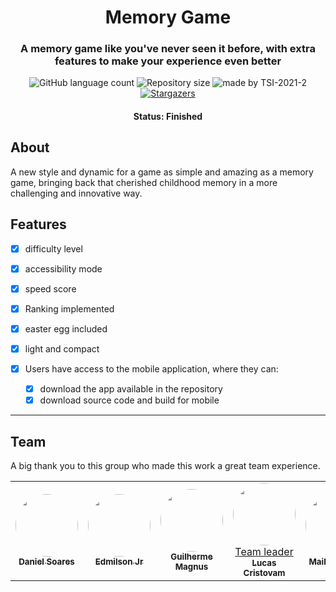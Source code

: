 <h1 align="center">
  Memory Game
</h1>

<h3 align="center">
   A memory game like you've never seen it before, with extra features to make your experience even better
</h3>

<p align="center">
  <img alt="GitHub language count" src="https://img.shields.io/github/languages/count/lucaschf/enhanced-memory-game?color=%2304D361">

  <img alt="Repository size" src="https://img.shields.io/github/repo-size/lucaschf/enhanced-memory-game?style=plastic">

  
  <img alt="made by TSI-2021-2" src="https://img.shields.io/badge/made%20by-TSI-%237519C1">
  
  
  <a href="https://lucaschf.github.io/enhanced-memory-game/">
    <img alt="Stargazers" src="https://img.shields.io/badge/Website-memorygame-%237159c1?style=flat&logo=ghost">
    </a> 
</p>


<h4 align="center"> 
	 Status: Finished
</h4>

## About

A new style and dynamic for a game as simple and amazing as a memory game, bringing back that cherished childhood memory in a more challenging and innovative way.



## Features

- [x] difficulty level
- [x] accessibility mode
- [x] speed score
- [x] Ranking implemented
- [x] easter egg included
- [x] light and compact

- [x] Users have access to the mobile application, where they can:
   - [x] download the app available in the repository
   - [x] download source code and build for mobile

---

## Team

A big thank you to this group who made this work a great team experience.

<table>
  <tr>
    <td align="center"><a href="https://github.com/danielsf2"><img style="border-radius: 50%;" src="https://avatars1.githubusercontent.com/u/39291799?v=4" width="100px;" alt=""/><br /><sub><b>Daniel Soares</b></sub></a><br /></td>
    <td align="center"><a href="https://github.com/EdmilsonOSJr"><img style="border-radius: 50%;" src="https://avatars2.githubusercontent.com/u/44274029?v=4" width="100px;" alt=""/><br /><sub><b>Edmilson Jr</b></sub></a><br /></td>
    <td align="center"><a href="https://github.com/GuiMagnus"><img style="border-radius: 50%;" src="https://avatars2.githubusercontent.com/u/40570380?v=4" width="100px;" alt=""/><sub><b>Guilherme Magnus</b></sub></a><br /></td>
    <td align="center"><a href="https://github.com/lucaschf"><img style="border-radius: 50%;" src="https://avatars3.githubusercontent.com/u/15016387?v=4" width="100px;" alt=""/><br />Team leader<br /><sub><b>Lucas Cristovam</b></sub><br /></td></td>
    <td align="center"><a href="https://github.com/maikiferreira"><img style="border-radius: 50%;" src="https://avatars3.githubusercontent.com/u/22885261?v=4" width="100px;" alt=""/><sub><b>Maiki Ferreira</b></sub></a><br /></td>
    <td align="center"><a href="https://github.com/uviniciusaugusto"><img style="border-radius: 50%;" src="https://avatars2.githubusercontent.com/u/48693496?v=4" width="100px;" alt=""/><sub><b>Vinícius Augusto</b></sub></a><br /></td>
    <td align="center"><a href="https://github.com/viniciustristao"><img style="border-radius: 50%;" src="https://avatars3.githubusercontent.com/u/19704306?v=4" width="100px;" alt=""/><sub><b>Vinícius Tristão</b></sub></a><br /></td>
    
  </tr>
</table>

